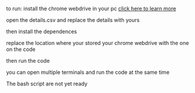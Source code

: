 <p>to run: install the chrome webdrive in your pc <a href='https://www.selenium.dev/documentation/webdriver/getting_started/install_drivers/'>click here to learn more</a></p>
<p>open the details.csv and replace the details with yours</p>
<p> then install the dependences </p>
<p> replace the location where your stored your chrome webdrive with the one on the code</p>
<p> then run the code</p>
<p> you can open multiple terminals and run the code at the same time</p>
The bash script are not yet ready
